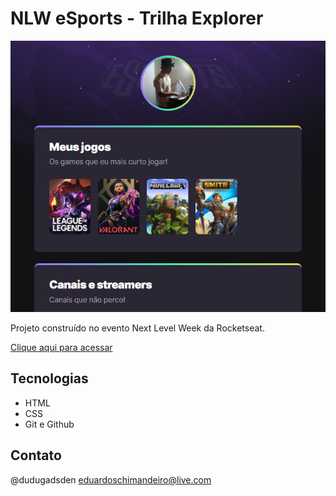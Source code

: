 # NLW eSports - Trilha Explorer

![Preview](./.github/Preview.png)

Projeto construído no evento Next Level Week da Rocketseat.

[Clique aqui para acessar](https://duardinj.github.io/NLW/)

## Tecnologias

- HTML
- CSS
- Git e Github

## Contato

@dudugadsden
eduardoschimandeiro@live.com